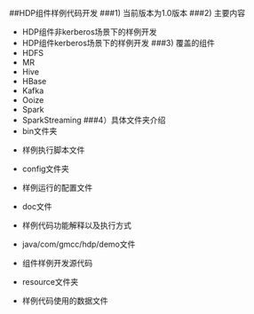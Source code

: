 ##HDP组件样例代码开发
###1) 当前版本为1.0版本
###2) 主要内容
* HDP组件非kerberos场景下的样例开发
* HDP组件kerberos场景下的样例开发
###3) 覆盖的组件
* HDFS
* MR
* Hive
* HBase
* Kafka
* Ooize
* Spark
* SparkStreaming
###4）具体文件夹介绍
* bin文件夹
 - 样例执行脚本文件
* config文件夹
 - 样例运行的配置文件
* doc文件
 - 样例代码功能解释以及执行方式
* java/com/gmcc/hdp/demo文件
 - 组件样例开发源代码
* resource文件夹
 - 样例代码使用的数据文件



